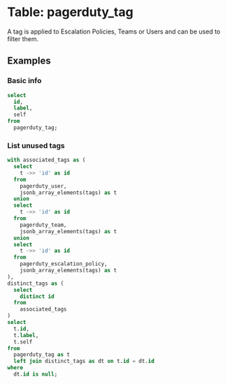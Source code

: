 # Table: pagerduty_tag

A tag is applied to Escalation Policies, Teams or Users and can be used to filter them.

## Examples

### Basic info

```sql
select
  id,
  label,
  self
from
  pagerduty_tag;
```

### List unused tags

```sql
with associated_tags as (
  select
    t ->> 'id' as id
  from
    pagerduty_user,
    jsonb_array_elements(tags) as t
  union
  select
    t ->> 'id' as id
  from
    pagerduty_team,
    jsonb_array_elements(tags) as t
  union
  select
    t ->> 'id' as id
  from
    pagerduty_escalation_policy,
    jsonb_array_elements(tags) as t
),
distinct_tags as (
  select
    distinct id
  from
    associated_tags
)
select
  t.id,
  t.label,
  t.self
from
  pagerduty_tag as t
  left join distinct_tags as dt on t.id = dt.id
where
  dt.id is null;
```
